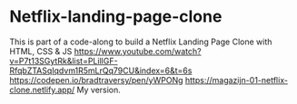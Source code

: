 # Netflix-landing-page-clone
This is part of a code-along to build a Netflix Landing Page Clone with HTML, CSS & JS
https://www.youtube.com/watch?v=P7t13SGytRk&list=PLillGF-RfqbZTASqIqdvm1R5mLrQq79CU&index=6&t=6s
https://codepen.io/bradtraversy/pen/yWPONg
https://magazijn-01-netflix-clone.netlify.app/ My version.
